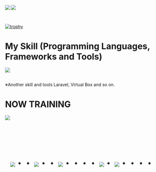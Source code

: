 <!-- 
# Backend Developer in Japan👋
### Just 20 years old
### Feel free to contact me anytime!👍
-->

<a href="https://github.com/anuraghazra/github-readme-stats">
  <img align="left" src="https://github-readme-stats.vercel.app/api?username=imajiji&show_icons=true&theme=vue-dark&count_private=true" />
</a>
<a href="https://github.com/anuraghazra/github-readme-stats">
  <img align="left" src="https://github-readme-stats.vercel.app/api/top-langs/?username=imajiji&layout=compact&theme=vue-dark" />
</a>

<br><br>

<!-- 
![imajiji's GitHub stats](https://github-readme-stats.vercel.app/api?username=imajiji&show_icons=true&theme=vue-dark)

[![Top Langs](https://github-readme-stats.vercel.app/api/top-langs/?username=imajiji&layout=compact&theme=vue-dark)](https://github.com/anuraghazra/github-readme-stats)
-->

[![trophy](https://github-profile-trophy.vercel.app/?username=imajiji&theme=discord)](https://github.com/ryo-ma/github-profile-trophy)

<!-- 
# NOW TRAINING

<p align="left">
<a href="https://twitter.com/[Foo]" target="blank"><img align="center" src="https://raw.githubusercontent.com/rahuldkjain/github-profile-readme-generator/master/src/images/icons/Social/twitter.svg" alt="[Foo]" height="30" width="40" /></a>
<a href="[Foo_email]"><img src="https://img.shields.io/badge/Gmail-d14836?style=flat-square&logo=Gmail&logoColor=white&link=[Foo_email]"/></a>
</p>
-->


# My Skill (Programming Languages, Frameworks and Tools)

<img src="https://skillicons.dev/icons?i=html,css,js,mysql,github,vscode,docker,laravel,discord,php,jquery,aws" /> <br /><br />

  ※Another skill and tools
  Laravel, Virtual Box and so on.
  
# NOW TRAINING

<img src="https://skillicons.dev/icons?i=mysql,laravel,docker,vscode,github" /> <br /><br />


<!-- --------------------------------- :) ---------------------------------- -->

<br><br><br>

<div align="center">
    <h1>
        <img src="https://user-images.githubusercontent.com/44926913/175852850-3fb6c715-1856-41ff-8c1f-94ce3b03b458.gif">・・
        <img src="https://user-images.githubusercontent.com/44926913/175853109-f8850656-6704-4a8a-bee6-9aca154d929b.gif">・・
        <img src="https://user-images.githubusercontent.com/44926913/175853154-5449d974-975e-44a6-ab84-a86031265e40.gif">・・・・
        <img src="https://user-images.githubusercontent.com/44926913/175853109-f8850656-6704-4a8a-bee6-9aca154d929b.gif">・
        <img src="https://user-images.githubusercontent.com/44926913/175853154-5449d974-975e-44a6-ab84-a86031265e40.gif">・・・・
    </h1>
  </div>
<br><br><br>
